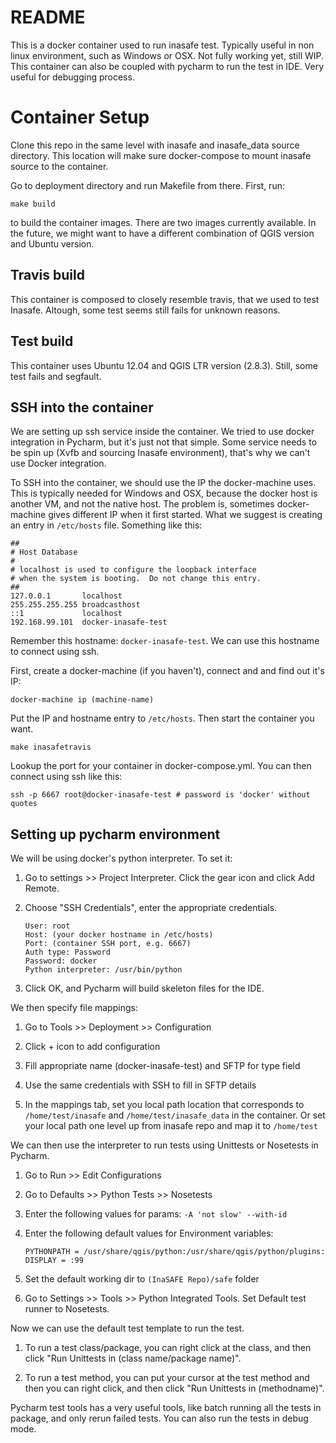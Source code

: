 # README

This is a docker container used to run inasafe test. Typically useful in non
linux environment, such as Windows or OSX. Not fully working yet, still WIP.
This container can also be coupled with pycharm to run the test in IDE. Very 
useful for debugging process.

# Container Setup

Clone this repo in the same level with inasafe and inasafe_data source 
directory. This location will make sure docker-compose to mount inasafe source
to the container.

Go to deployment directory and run Makefile from there. First, run:

```
make build
```

to build the container images. There are two images currently available. In 
the future, we might want to have a different combination of QGIS version and 
Ubuntu version. 

## Travis build

This container is composed to closely resemble travis, that we used to test 
Inasafe. Altough, some test seems still fails for unknown reasons.

## Test build

This container uses Ubuntu 12.04 and QGIS LTR version (2.8.3). Still, some 
test fails and segfault.

## SSH into the container

We are setting up ssh service inside the container. We tried to use docker 
integration in Pycharm, but it's just not that simple. Some service needs to 
be spin up (Xvfb and sourcing Inasafe environment), that's why we can't use 
Docker integration.

To SSH into the container, we should use the IP the docker-machine uses. This 
is typically needed for Windows and OSX, because the docker host is another 
VM, and not the native host. The problem is, sometimes docker-machine gives 
different IP when it first started. What we suggest is creating an entry in 
```/etc/hosts``` file. Something like this:


```
##
# Host Database
#
# localhost is used to configure the loopback interface
# when the system is booting.  Do not change this entry.
##
127.0.0.1       localhost
255.255.255.255 broadcasthost
::1             localhost 
192.168.99.101  docker-inasafe-test
```

Remember this hostname: ```docker-inasafe-test```. We can use this hostname 
to connect using ssh.

First, create a docker-machine (if you haven't), connect and and find out 
it's IP:

```
docker-machine ip (machine-name)
```

Put the IP and hostname entry to ```/etc/hosts```. Then start the container 
you want.

```
make inasafetravis
```

Lookup the port for your container in docker-compose.yml. You can then connect
using ssh like this:

```
ssh -p 6667 root@docker-inasafe-test # password is 'docker' without quotes
```
 
## Setting up pycharm environment

We will be using docker's python interpreter. To set it:

1. 	Go to settings >> Project Interpreter. Click the gear icon and click 
	Add Remote.
   
2.	Choose "SSH Credentials", enter the appropriate credentials.

	```
	User: root
	Host: (your docker hostname in /etc/hosts)
	Port: (container SSH port, e.g. 6667)
	Auth type: Password
	Password: docker
	Python interpreter: /usr/bin/python
	```

3.	Click OK, and Pycharm will build skeleton files for the IDE.

We then specify file mappings:

1. 	Go to Tools >> Deployment >> Configuration

2.	Click + icon to add configuration

3.	Fill appropriate name (docker-inasafe-test) and SFTP for type field

4.	Use the same credentials with SSH to fill in SFTP details

5.	In the mappings tab, set you local path location that corresponds to 
	```/home/test/inasafe``` and ```/home/test/inasafe_data``` in the 
	container. Or set your local path one level up from inasafe repo and 
	map it to ```/home/test```

We can then use the interpreter to run tests using Unittests or Nosetests in 
Pycharm.

1.	Go to Run >> Edit Configurations

2.	Go to Defaults >> Python Tests >> Nosetests

3.	Enter the following values for params: ```-A 'not slow' --with-id```

4.	Enter the following default values for Environment variables:

	```
	PYTHONPATH = /usr/share/qgis/python:/usr/share/qgis/python/plugins:
	DISPLAY = :99
	```

5.	Set the default working dir to ```(InaSAFE Repo)/safe``` folder

6.	Go to Settings >> Tools >> Python Integrated Tools. Set Default test 
	runner to Nosetests.
   
Now we can use the default test template to run the test.

1.	To run a test class/package, you can right click at the class, and then 
	click "Run Unittests in (class name/package name)".

2.	To run a test method, you can put your cursor at the test method and then
	you can right click, and then click "Run Unittests in (methodname)".
   
   
Pycharm test tools has a very useful tools, like batch running all the tests 
in package, and only rerun failed tests. You can also run the tests in debug 
mode.
